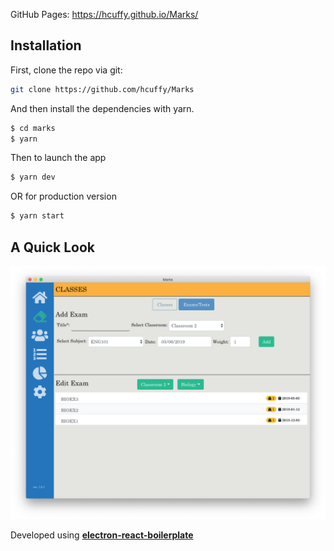 GitHub Pages: https://hcuffy.github.io/Marks/


## Installation

First, clone the repo via git:

```bash
git clone https://github.com/hcuffy/Marks
```

And then install the dependencies with yarn.

```bash
$ cd marks
$ yarn
```

Then to launch the app

```bash
$ yarn dev
```

OR for production version

```bash
$ yarn start
```

## A Quick Look

<div align="center">

  <img src="./internals/img/app.png" />

</div>

Developed using [**electron-react-boilerplate**](https://github.com/electron-react-boilerplate/electron-react-boilerplate)
